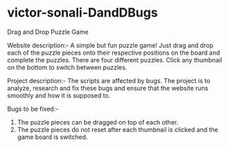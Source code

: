 # victor-sonali-DandDBugs

Drag and Drop Puzzle Game

Website description:-
A simple but fun puzzle game! Just drag and drop each of the puzzle pieces onto their respective positions on the board and complete the puzzles. There are four different puzzles. Click any thumbnail on the bottom to switch between puzzles.

Project description:-
The scripts are affected by bugs. The project is to analyze, research and fix these bugs and ensure that the website runs smoothly and how it is supposed to.

Bugs to be fixed:-
1) The puzzle pieces can be dragged on top of each other.
2) The puzzle pieces do not reset after each thumbnail is clicked and the game board is switched.
